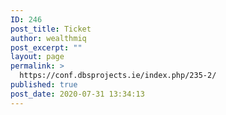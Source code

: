 ```yaml
---
ID: 246
post_title: Ticket
author: wealthmiq
post_excerpt: ""
layout: page
permalink: >
  https://conf.dbsprojects.ie/index.php/235-2/
published: true
post_date: 2020-07-31 13:34:13
---
```

<!-- wp:themeisle-blocks/advanced-columns {"id":"wp-block-themeisle-blocks-advanced-columns-b6aa517d","columns":1,"layout":"equal"} -->
<div class="wp-block-themeisle-blocks-advanced-columns has-1-columns has-desktop-equal-layout has-tablet-equal-layout has-mobile-equal-layout has-default-gap has-vertical-unset" id="wp-block-themeisle-blocks-advanced-columns-b6aa517d"><div class="wp-block-themeisle-blocks-advanced-columns-overlay"></div><div class="innerblocks-wrap"><!-- wp:themeisle-blocks/advanced-column {"id":"wp-block-themeisle-blocks-advanced-column-919cf931","columnWidth":"100"} -->
<div class="wp-block-themeisle-blocks-advanced-column" id="wp-block-themeisle-blocks-advanced-column-919cf931"><!-- wp:tribe/tickets -->
<div class="wp-block-tribe-tickets"><!-- wp:tribe/tickets-item {"hasBeenCreated":true,"ticketId":236} -->
<div class="wp-block-tribe-tickets-item"></div>
<!-- /wp:tribe/tickets-item --></div>
<!-- /wp:tribe/tickets --></div>
<!-- /wp:themeisle-blocks/advanced-column --></div></div>
<!-- /wp:themeisle-blocks/advanced-columns -->